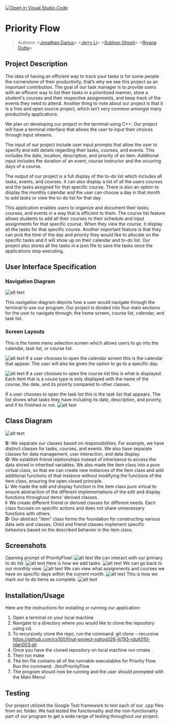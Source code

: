 [![Open in Visual Studio Code](https://classroom.github.com/assets/open-in-vscode-718a45dd9cf7e7f842a935f5ebbe5719a5e09af4491e668f4dbf3b35d5cca122.svg)](https://classroom.github.com/online_ide?assignment_repo_id=10960404&assignment_repo_type=AssignmentRepo)
# Priority Flow
 
 > Authors: \<[Jonathan Darius](https://github.com/Arkes123)\> \<[Jerry Li](https://github.com/Jeli04)\> \<[Subhon Ghosh](https://github.com/subGho)\> \<[Riyana Dutta](https://github.com/RiyanaD)\>

## Project Description

The idea of having an efficient way to track your tasks is for some people the cornerstone of their productivity, that’s why we see this project as an important contribution. The goal of our task manager is to provide users with an efficent way to list their tasks in a prioritized manner, store a student's courses and their respective assignments, and keep track of the events they need to attend. Another thing to note about our project is that it is a free and open source project, which isn’t very common amongst many productivity applications.

We plan on developing our project in the terminal using C++. Our project will have a terminal interface that allows the user to input their choices through input streams. 

The input of our project include user input prompts that allow the user to specify and edit details regarding their tasks, courses, and events. This includes the date, location, description, and priority of an item. Additional input includes the duration of an event, course instructor and the occuring days of a course.

The output of our project is a full display of the to-do list which includes all tasks, events, and courses. It can also display a list of all the users courses and the tasks assigned for that specific course. There is also an option to display the monthly calendar and the user can choose a day in that month to add tasks or view the to-do list for that day.

This application enables users to organize and document their tasks, courses, and events in a way that is efficient to them. The course list feature allows students to add all their courses to their schedule and input assignments for that specific course. When they view the course, it display all the tasks for that specific course. Another important feature is that they can pick the time of the day and priority they would like to allocate on the specific tasks and it will show up on their calendar and to-do list. Our project also stores all the tasks in a json file to save the tasks once the applications stop executing.

## User Interface Specification

### Navigation Diagram
![alt text](https://github.com/cs100/final-project-sghos026-jli793-rdutt010-jdari003/blob/master/images/updatedNavDiagram.png?raw=true)

This navigation diagram depicts how a user would navigate through the terminal to use our program. Our project is divided into four main sections for the user to navigate through: the home screen, course list, calendar, and task list. 

### Screen Layouts

This is the home menu selection screen which allows users to go into the calendar, task list, or course list.




![alt text](https://github.com/cs100/final-project-sghos026-jli793-rdutt010-jdari003/blob/master/images/currScreenLayout1.png?raw=true)
If a user chooses to open the calendar screen this is the calendar that appear. The user will also be given the option to go to a specific day.




![alt text](https://github.com/cs100/final-project-sghos026-jli793-rdutt010-jdari003/blob/master/images/currScreen2.png?raw=true)
If a user chooses to open the course list this is what is displayed. Each item that is a couse type is only displayed with the name of the course, the date, and its prioirty compared to other classes.




<!-- ![alt text](https://github.com/cs100/final-project-sghos026-jli793-rdutt010-jdari003/blob/master/images/screen-layout-4.png?raw=true) -->
If a user chooses to open the task list this is the task list that appears. The list shows what tasks they have including its date, description, and prioirty, and if its finished or not.
![alt text](https://github.com/cs100/final-project-sghos026-jli793-rdutt010-jdari003/blob/master/images/todoListLayout.png?raw=true)


## Class Diagram
![alt text](https://github.com/cs100/final-project-sghos026-jli793-rdutt010-jdari003/blob/master/images/updatedClassDiagram.png?raw=true)

**S:** We separate our classes based on responsibilities. For example, we have distinct classes for tasks, courses, and events. We also have separate classes for data management, user interaction, and data display. <br>
**O:** We establish friend relationships instead of inheritance to access the data stored in inherited variables. We also made the item class into a pure virtual class, so that we can create new instances of the Item class and add additional functions of that instance without modifying the functions of the item class, ensuring the open closed principle.
<br>
**L:** We made the edit and display function in the item class pure virtual to ensure abstraction of the different implementations of the edit and display functions throughout items’ derived classes.<br>
**I:** We create different friend or derived classes for different needs. Each class focuses on specific actions and does not share unnecessary functions with others.<br>
**D:** Our abstract "item" class forms the foundation for constructing various data sets and classes. Child and friend classes implement specific behaviors based on the described behavior in the item class.<br>

 
 ## Screenshots
<!--  > Screenshots of the input/output after running your application -->
 Opening prompt of PriorityFlow!
 ![alt text](https://github.com/cs100/final-project-sghos026-jli793-rdutt010-jdari003/blob/master/images/currScreenLayout1.png?raw=true)
 We can interact with our primary to do list.
 ![alt text](https://github.com/cs100/final-project-sghos026-jli793-rdutt010-jdari003/blob/master/images/screenAddTask.png?raw=true)
 Here is how we add tasks.
 ![alt text](https://github.com/cs100/final-project-sghos026-jli793-rdutt010-jdari003/blob/master/images/screenTaskAdded.png?raw=true)
 We can go back to our monthly view.
 ![alt text](https://github.com/cs100/final-project-sghos026-jli793-rdutt010-jdari003/blob/master/images/currScreen2.png?raw=true)
 We can view what assignments and courses we have on specific days within the current month.
 ![alt text](https://github.com/cs100/final-project-sghos026-jli793-rdutt010-jdari003/blob/master/images/dayView.png?raw=true)
 This is how we mark our to do items as complete.
 ![alt text](https://github.com/cs100/final-project-sghos026-jli793-rdutt010-jdari003/blob/master/images/markComplete.png?raw=true)
 
 
 ## Installation/Usage
 
Here are the instructions for installing or running our application:
1. Open a terminal on your local machine
2. Navigate to a directory where you would like to clone the repository using cd.
3. To recursively clone the repo, run the command: git clone --recursive https://github.com/cs100/final-project-sghos026-jli793-rdutt010-jdari003.git
4. Once you have the cloned repository on local machine run cmake .
5. Then run make
6. The bin file contains all of the runnable executables for Priority Flow. Run the command: ./bin/PriorityFlow
7. The program should now be running and the user should prompted with the Main Menu!

 ## Testing
 Our project utilized the Google Test framework to test each of our .cpp files from src folder. We had tested the functionality and the non-functionality part of our program to get a wide range of testing throughout our project. 
